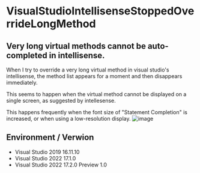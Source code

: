 # VisualStudioIntellisenseStoppedOverrideLongMethod

## Very long virtual methods cannot be auto-completed in intellisense.

When I try to override a very long virtual method in visual studio's intellisense, the method list appears for a moment and then disappears immediately.

This seems to happen when the virtual method cannot be displayed on a single screen, as suggested by intellesense.

This happens frequently when the font size of "Statement Completion" is increased, or when using a low-resolution display.
![image](https://user-images.githubusercontent.com/83535794/155533799-563414d3-ad97-46e4-a36f-843e3758d281.png)


## Environment / Verwion

* Visual Studio 2019 16.11.10
* Visual Studio 2022 17.1.0
* Visual Studio 2022 17.2.0 Preview 1.0

